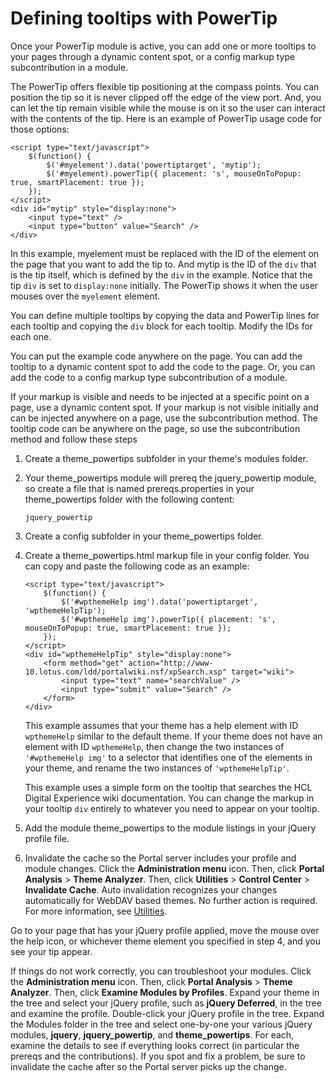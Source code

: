 # Defining tooltips with PowerTip

Once your PowerTip module is active, you can add one or more tooltips to your pages through a dynamic content spot, or a config markup type subcontribution in a module.

The PowerTip offers flexible tip positioning at the compass points. You can position the tip so it is never clipped off the edge of the view port. And, you can let the tip remain visible while the mouse is on it so the user can interact with the contents of the tip. Here is an example of PowerTip usage code for those options:

```
<script type="text/javascript">
	$(function() {
		$('#myelement').data('powertiptarget', 'mytip');
		$('#myelement).powerTip({ placement: 's', mouseOnToPopup: true, smartPlacement: true });
	});
</script>
<div id="mytip" style="display:none">
	<input type="text" />
	<input type="button" value="Search" />
</div>
```

In this example, myelement must be replaced with the ID of the element on the page that you want to add the tip to. And mytip is the ID of the `div` that is the tip itself, which is defined by the `div` in the example. Notice that the tip `div` is set to `display:none` initially. The PowerTip shows it when the user mouses over the `myelement` element.

You can define multiple tooltips by copying the data and PowerTip lines for each tooltip and copying the `div` block for each tooltip. Modify the IDs for each one.

You can put the example code anywhere on the page. You can add the tooltip to a dynamic content spot to add the code to the page. Or, you can add the code to a config markup type subcontribution of a module.

If your markup is visible and needs to be injected at a specific point on a page, use a dynamic content spot. If your markup is not visible initially and can be injected anywhere on a page, use the subcontribution method. The tooltip code can be anywhere on the page, so use the subcontribution method and follow these steps

1.  Create a theme\_powertips subfolder in your theme's modules folder.

2.  Your theme\_powertips module will prereq the jquery\_powertip module, so create a file that is named prereqs.properties in your theme\_powertips folder with the following content:

    ```
    jquery_powertip
    ```

3.  Create a config subfolder in your theme\_powertips folder.

4.  Create a theme\_powertips.html markup file in your config folder. You can copy and paste the following code as an example:

    ```
    <script type="text/javascript">
    	$(function() {
    		$('#wpthemeHelp img').data('powertiptarget', 'wpthemeHelpTip');
    		$('#wpthemeHelp img').powerTip({ placement: 's', mouseOnToPopup: true, smartPlacement: true });
    	});
    </script>
    <div id="wpthemeHelpTip" style="display:none">
    	<form method="get" action="http://www-10.lotus.com/ldd/portalwiki.nsf/xpSearch.xsp" target="wiki">
    		<input type="text" name="searchValue" />
    		<input type="submit" value="Search" />
    	</form>
    </div>
    ```

    This example assumes that your theme has a help element with ID `wpthemeHelp` similar to the default theme. If your theme does not have an element with ID `wpthemeHelp`, then change the two instances of `'#wpthemeHelp img'` to a selector that identifies one of the elements in your theme, and rename the two instances of `'wpthemeHelpTip'`.

    This example uses a simple form on the tooltip that searches the HCL Digital Experience wiki documentation. You can change the markup in your tooltip `div` entirely to whatever you need to appear on your tooltip.

5.  Add the module theme\_powertips to the module listings in your jQuery profile file.

6.  Invalidate the cache so the Portal server includes your profile and module changes. Click the **Administration menu** icon. Then, click **Portal Analysis** \> **Theme Analyzer**. Then, click **Utilities** \> **Control Center** \> **Invalidate Cache**. Auto invalidation recognizes your changes automatically for WebDAV based themes. No further action is required. For more information, see [Utilities](../../the_module_framework/themeopt_analyzer/utilities/index.md).


Go to your page that has your jQuery profile applied, move the mouse over the help icon, or whichever theme element you specified in step 4, and you see your tip appear.

If things do not work correctly, you can troubleshoot your modules. Click the **Administration menu** icon. Then, click **Portal Analysis** \> **Theme Analyzer**. Then, click **Examine Modules by Profiles**. Expand your theme in the tree and select your jQuery profile, such as **jQuery Deferred**, in the tree and examine the profile. Double-click your jQuery profile in the tree. Expand the Modules folder in the tree and select one-by-one your various jQuery modules, **jquery**, **jquery\_powertip**, and **theme\_powertips**. For each, examine the details to see if everything looks correct \(in particular the prereqs and the contributions\). If you spot and fix a problem, be sure to invalidate the cache after so the Portal server picks up the change.


